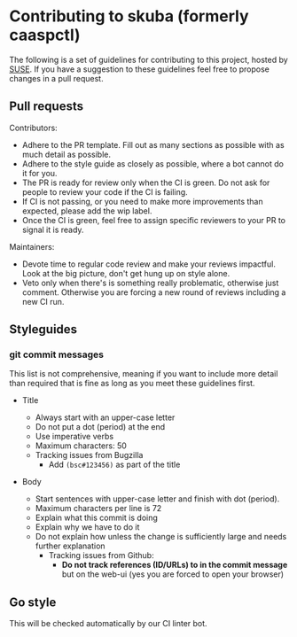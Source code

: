 # Contributing to skuba (formerly caaspctl)

The following is a set of guidelines for contributing to this project, hosted by [SUSE](https://github.com/suse/caaspctl).
If you have a suggestion to these guidelines feel free to propose changes in a pull request.


## Pull requests

Contributors:
* Adhere to the PR template. Fill out as many sections as possible with as much detail as possible.
* Adhere to the style guide as closely as possible, where a bot cannot do it for you.
* The PR is ready for review only when the CI is green. Do not ask for people to review your code if the CI is failing.
* If CI is not passing, or you need to make more improvements than expected, please add the wip label.
* Once the CI is green, feel free to assign specific reviewers to your PR to signal it is ready.

Maintainers:
* Devote time to regular code review and make your reviews impactful. Look at the big picture, don't get hung up on style alone.
* Veto only when there's is something really problematic, otherwise just comment. Otherwise you are forcing a new round of reviews including a new CI run.


## Styleguides

### git commit messages

This list is not comprehensive, meaning if you want to include more detail than required that is fine as long as you meet these guidelines first.

* Title
  * Always start with an upper-case letter
  * Do not put a dot (period) at the end
  * Use imperative verbs
  * Maximum characters: 50
  * Tracking issues from Bugzilla
    * Add `(bsc#123456)` as part of the title

* Body
  * Start sentences with upper-case letter and finish with dot (period).
  * Maximum characters per line is 72
  * Explain what this commit is doing
  * Explain why we have to do it
  * Do not explain how unless the change is sufficiently large and needs further explanation
    * Tracking issues from Github:
      * __Do not track references (ID/URLs) to in the commit message__ but on the web-ui (yes you are forced to open your browser)

## Go style

This will be checked automatically by our CI linter bot.
